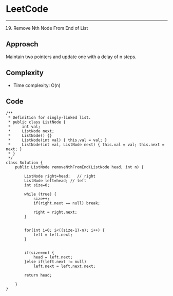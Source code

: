 [//]: # (# Intuition)
<!-- Describe your first thoughts on how to solve this problem. -->


# LeetCode
___
19. Remove Nth Node From End of List
## Approach
<!-- Describe your approach to solving the problem. -->
Maintain two pointers and update one with a delay of n steps.


## Complexity
- Time complexity: O(n)
<!-- Add your time complexity here, e.g. $$O(n)$$ -->

[//]: # (- Space complexity:)
<!-- Add your space complexity here, e.g. $$O(n)$$ -->

## Code
```
/**
 * Definition for singly-linked list.
 * public class ListNode {
 *     int val;
 *     ListNode next;
 *     ListNode() {}
 *     ListNode(int val) { this.val = val; }
 *     ListNode(int val, ListNode next) { this.val = val; this.next = next; }
 * }
 */
class Solution {
    public ListNode removeNthFromEnd(ListNode head, int n) {
        
        ListNode right=head;   // right
        ListNode left=head; // left
        int size=0;

        while (true) {
            size++;
            if(right.next == null) break;

            right = right.next;
        }

      
        for(int i=0; i<((size-1)-n); i++) {
            left = left.next;
        }


        if(size==n) {
            head = left.next;
        }else if(left.next != null)
            left.next = left.next.next;
       
        return head;

    }
}
```